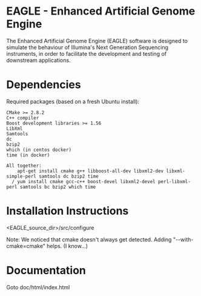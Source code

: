 EAGLE - Enhanced Artificial Genome Engine
=========================================

The Enhanced Artificial Genome Engine (EAGLE) software is designed to simulate 
the behaviour of Illumina's Next Generation Sequencing instruments, in order to 
facilitate the development and testing of downstream applications.


Dependencies
============

Required packages (based on a fresh Ubuntu install):

    CMake >= 2.8.2
    C++ compiler
    Boost development libraries >= 1.56
    LibXml
    Samtools
    dc
    bzip2
    which (in centos docker)
    time (in docker)

    All together:
        apt-get install cmake g++ libboost-all-dev libxml2-dev libxml-simple-perl samtools dc bzip2 time
      / yum install cmake gcc-c++ boost-devel libxml2-devel perl-libxml-perl samtools bc bzip2 which time


Installation Instructions
=========================

<EAGLE_source_dir>/src/configure

Note: We noticed that cmake doesn't always get detected. Adding "--with-cmake=cmake" helps. (I know...)


Documentation
=============

Goto doc/html/index.html


